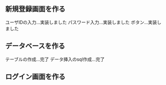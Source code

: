 ## 新規登録画面を作る
ユーザIDの入力...実装しました
パスワード入力...実装しました
ボタン...実装しました

## データベースを作る
テーブルの作成...完了
データ挿入のsql作成...完了

## ログイン画面を作る